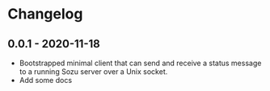 # Changelog

## 0.0.1 - 2020-11-18

- Bootstrapped minimal client that can send and receive a status message to a running Sozu server over a Unix socket.
- Add some docs